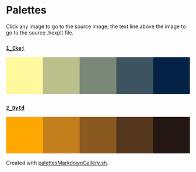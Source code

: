 # Palettes

Click any image to go to the source image; the text line above the image to go to the source .hexplt file.

### [`1_Ckej`](1_Ckej.hexplt)

[ ![1_Ckej.png](1_Ckej.png) ](1_Ckej.png)

### [`2_Dytd`](2_Dytd.hexplt)

[ ![2_Dytd.png](2_Dytd.png) ](2_Dytd.png)

Created with [palettesMarkdownGallery.sh](https://github.com/earthbound19/_ebDev/blob/master/scripts/imgAndVideo/palettesMarkdownGallery.sh).